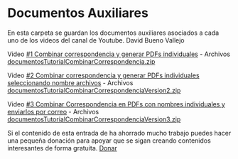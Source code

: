# Documentos Auxiliares
 En esta carpeta se guardan los documentos auxiliares asociados a cada uno de los videos del canal de Youtube.
 David Bueno Vallejo

Video [#1 Combinar correspondencia y generar PDFs individuales](https://youtu.be/PJYR6Cc9ovU)  -  Archivos [documentosTutorialCombinarCorrespondencia.zip](documentosTutorialCombinarCorrespondencia.zip)

Video  [#2 Combinar correspondencia y generar PDFs individuales seleccionando nombre archivos](https://youtu.be/Lu64q5-2ABA) - Archivos [documentosTutorialCombinarCorrespondenciaVersion2.zip](documentosTutorialCombinarCorrespondenciaVersion2.zip)

 Video  [#3 Combinar Correspondencia en PDFs con nombres individuales y enviarlos por correo](https://youtu.be/OaHKKyT0ke0) - Archivos [documentosTutorialCombinarCorrespondenciaVersion3.zip](documentosTutorialCombinarCorrespondenciaVersion3.zip)

 Si el contenido de esta entrada de ha ahorrado mucho trabajo puedes hacer una pequeña donación para apoyar que se sigan creando contenidos interesantes de forma gratuita. [Donar](https://www.paypal.com/donate?hosted_button_id=J5DXQN5VCBTVE)
 
